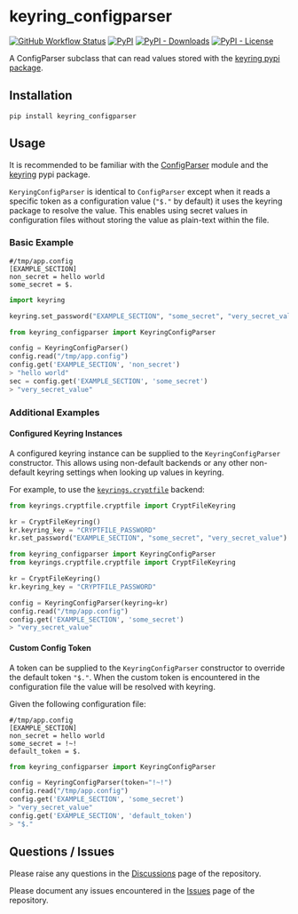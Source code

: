 # keyring_configparser

[![GitHub Workflow Status](https://img.shields.io/github/actions/workflow/status/LiamMahoney/keyring_configparser/python-package.yml?branch=main)](https://github.com/LiamMahoney/keyring_configparser/actions/workflows/python-package.yml) [![PyPI](https://img.shields.io/pypi/v/keyring-configparser)](https://pypi.org/project/keyring-configparser/) [![PyPI - Downloads](https://img.shields.io/pypi/dm/keyring-configparser)](https://pypi.org/project/keyring-configparser/) [![PyPI - License](https://img.shields.io/pypi/l/keyring-configparser)](https://pypi.org/project/keyring-configparser/)

A ConfigParser subclass that can read values stored with the [keyring pypi package](https://pypi.org/project/keyring/).

## Installation

`pip install keyring_configparser`

## Usage

It is recommended to be familiar with the [ConfigParser](https://docs.python.org/3/library/configparser.html) module and the [keyring](https://pypi.org/project/keyring/) pypi package.

`KeryingConfigParser` is identical to `ConfigParser` except when it reads a specific token as a configuration value (`"$."` by default) it uses the keyring package to resolve the value. This enables using secret values in configuration files without storing the value as plain-text within the file.

### Basic Example

```
#/tmp/app.config
[EXAMPLE_SECTION]
non_secret = hello world
some_secret = $.
```

```python
import keyring

keyring.set_password("EXAMPLE_SECTION", "some_secret", "very_secret_value")
```

```python
from keyring_configparser import KeyringConfigParser

config = KeyringConfigParser()
config.read("/tmp/app.config")
config.get('EXAMPLE_SECTION', 'non_secret')
> "hello world"
sec = config.get('EXAMPLE_SECTION', 'some_secret')
> "very_secret_value"
```

### Additional Examples

#### Configured Keyring Instances

A configured keyring instance can be supplied to the `KeyringConfigParser` constructor. This allows using non-default backends or any other non-default keyring settings when looking up values in keyring.

For example, to use the [`keyrings.cryptfile`](https://pypi.org/project/keyrings.cryptfile/) backend:

```python
from keyrings.cryptfile.cryptfile import CryptFileKeyring

kr = CryptFileKeyring()
kr.keyring_key = "CRYPTFILE_PASSWORD"
kr.set_password("EXAMPLE_SECTION", "some_secret", "very_secret_value")
```

```python
from keyring_configparser import KeyringConfigParser
from keyrings.cryptfile.cryptfile import CryptFileKeyring

kr = CryptFileKeyring()
kr.keyring_key = "CRYPTFILE_PASSWORD"

config = KeyringConfigParser(keyring=kr)
config.read("/tmp/app.config")
config.get('EXAMPLE_SECTION', 'some_secret')
> "very_secret_value"
```

#### Custom Config Token

A token can be supplied to the `KeyringConfigParser` constructor to override the default token `"$."`. When the custom token is encountered in the configuration file the value will be resolved with keyring.

Given the following configuration file:

```
#/tmp/app.config
[EXAMPLE_SECTION]
non_secret = hello world
some_secret = !~!
default_token = $.
```

```python
from keyring_configparser import KeyringConfigParser

config = KeyringConfigParser(token="!~!")
config.read("/tmp/app.config")
config.get('EXAMPLE_SECTION', 'some_secret')
> "very_secret_value"
config.get('EXAMPLE_SECTION', 'default_token')
> "$."
```

## Questions / Issues

Please raise any questions in the [Discussions](https://github.com/LiamMahoney/keyring_configparser/discussions) page of the repository.

Please document any issues encountered in the [Issues](https://github.com/LiamMahoney/keyring_configparser/issues) page of the repository.